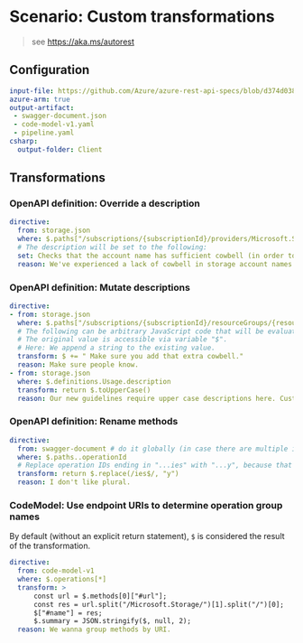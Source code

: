 # Scenario: Custom transformations

> see https://aka.ms/autorest

## Configuration

``` yaml 
input-file: https://github.com/Azure/azure-rest-api-specs/blob/d374d03801e97737ddb32e01f20513e7b2bbd9c3/arm-storage/2015-06-15/swagger/storage.json
azure-arm: true
output-artifact:
 - swagger-document.json
 - code-model-v1.yaml
 - pipeline.yaml
csharp:
  output-folder: Client
```

## Transformations

### OpenAPI definition: Override a description

``` yaml 
directive:
  from: storage.json
  where: $.paths["/subscriptions/{subscriptionId}/providers/Microsoft.Storage/checkNameAvailability"].post.description
  # The description will be set to the following:
  set: Checks that the account name has sufficient cowbell (in order to prevent fevers).
  reason: We've experienced a lack of cowbell in storage account names.
```

### OpenAPI definition: Mutate descriptions

``` yaml 
directive:
- from: storage.json
  where: $.paths["/subscriptions/{subscriptionId}/resourceGroups/{resourceGroupName}/providers/Microsoft.Storage/storageAccounts/{accountName}"].put.description
  # The following can be arbitrary JavaScript code that will be evaluated to determine the new value.
  # The original value is accessible via variable "$".
  # Here: We append a string to the existing value.
  transform: $ += " Make sure you add that extra cowbell."
  reason: Make sure people know.
- from: storage.json
  where: $.definitions.Usage.description
  transform: return $.toUpperCase()
  reason: Our new guidelines require upper case descriptions here. Customers love it.
```

### OpenAPI definition: Rename methods

``` yaml 
directive:
  from: swagger-document # do it globally (in case there are multiple input OpenAPI definitions)
  where: $.paths..operationId
  # Replace operation IDs ending in "...ies" with "...y", because that's the safest way to make stuff singular.
  transform: return $.replace(/ies$/, "y")
  reason: I don't like plural.
```

### CodeModel: Use endpoint URIs to determine operation group names

By default (without an explicit return statement), `$` is considered the result of the transformation.

``` yaml 
directive:
  from: code-model-v1
  where: $.operations[*]
  transform: >
      const url = $.methods[0]["#url"];
      const res = url.split("/Microsoft.Storage/")[1].split("/")[0];
      $["#name"] = res;
      $.summary = JSON.stringify($, null, 2);
  reason: We wanna group methods by URI.
```
